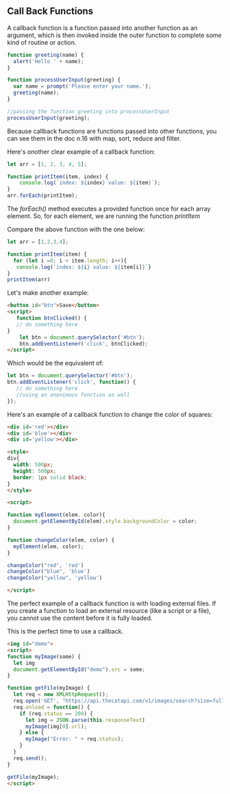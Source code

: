 ## Call Back Functions

A callback function is a function passed into another function as an argument, which is then invoked inside the outer function to complete some kind of routine or action.

```javascript
function greeting(name) {
  alert('Hello ' + name);
}

function processUserInput(greeting) {
  var name = prompt('Please enter your name.');
  greeting(name);
}

//passing the function greeting into processUserInput
processUserInput(greeting);

```

Because callback functions are functions passed into other functions, you can see them in the doc n.16 with map, sort, reduce and filter. 

Here's onother clear example of a callback function:

```javascript
let arr = [1, 2, 3, 4, 5];

function printItem(item, index) {
    console.log(`index: ${index} value: ${item}`);
}
arr.forEach(printItem);
```

The *forEach()* method executes a provided function once for each array element. So, for each element, we are running the function *printItem*

Compare the above function with the one below:

```Javascript
let arr = [1,2,3,4];

function printItem(item) {
  for (let i =0; i < item.length; i++){
   console.log(`index: ${i} value: ${item[i]}`}
}
printItem(arr)
```

Let's make another example:

```html
<button id="btn">Save</button>
<script>
   function btnClicked() { 
   // do something here
}
    let btn = document.querySelector('#btn');
    btn.addEventListener('click', btnClicked);
</script>
```

Which would be the equivalent of:

```javascript
let btn = document.querySelector('#btn');
btn.addEventListener('click', function() { 
   // do something here
   //using an anonimous function as well
});
```

Here's an example of a callback function to change the color of squares:

```html
<div id='red'></div>
<div id='blue'></div>
<div id='yellow'></div>

<style>
div{
  width: 500px;
  height: 500px;
  border: 1px solid black;
}
</style>

<script>

function myElement(elem, color){
  document.getElementById(elem).style.backgroundColor = color;
}

function changeColor(elem, color) {
  myElement(elem, color);
}

changeColor("red", 'red')
changeColor("blue", 'blue')
changeColor("yellow", 'yellow')

</script>

```

The perfect example of a callback function is with loading external files. If you create a function to load an external resource (like a script or a file), you cannot use the content before it is fully loaded.

This is the perfect time to use a callback.

```html
<img id="demo">
<script>
function myImage(some) {
  let img
  document.getElementById("demo").src = some;
}

function getFile(myImage) {
  let req = new XMLHttpRequest();
  req.open('GET', "https://api.thecatapi.com/v1/images/search?size=full'");
  req.onload = function() {
    if (req.status == 200) {
      let img = JSON.parse(this.responseText)
      myImage(img[0].url);
    } else {
      myImage("Error: " + req.status);
    }
  }
  req.send();
}

getFile(myImage);
</script>
```